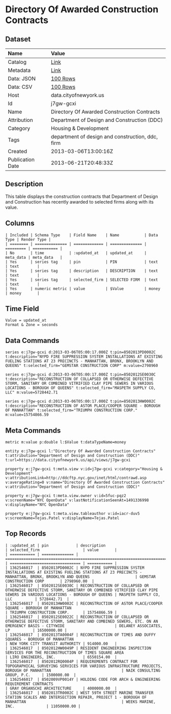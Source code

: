 # Directory Of Awarded Construction Contracts

## Dataset

| Name | Value |
| :--- | :---- |
| Catalog | [Link](https://catalog.data.gov/dataset/directory-of-awarded-construction-contracts-5943b) |
| Metadata | [Link](https://data.cityofnewyork.us/api/views/j7gw-gcxi) |
| Data: JSON | [100 Rows](https://data.cityofnewyork.us/api/views/j7gw-gcxi/rows.json?max_rows=100) |
| Data: CSV | [100 Rows](https://data.cityofnewyork.us/api/views/j7gw-gcxi/rows.csv?max_rows=100) |
| Host | data.cityofnewyork.us |
| Id | j7gw-gcxi |
| Name | Directory Of Awarded Construction Contracts |
| Attribution | Department of Design and Construction (DDC) |
| Category | Housing & Development |
| Tags | department of design and construction, ddc, firm |
| Created | 2013-03-06T13:00:16Z |
| Publication Date | 2013-06-21T20:48:33Z |

## Description

This table displays the construction contracts that Department of Design and Construction has recently awarded to selected firms along with its value.

## Columns

```ls
| Included | Schema Type    | Field Name    | Name           | Data Type | Render Type |
| ======== | ============== | ============= | ============== | ========= | =========== |
| No       | time           | :updated_at   | updated_at     | meta_data | meta_data   |
| Yes      | series tag     | pin           | PIN            | text      | text        |
| Yes      | series tag     | description   | DESCRIPTION    | text      | text        |
| Yes      | series tag     | selected_firm | SELECTED FIRM  | text      | text        |
| Yes      | numeric metric | value         | $Value         | money     | money       |
```

## Time Field

```ls
Value = updated_at
Format & Zone = seconds
```

## Data Commands

```ls
series e:j7gw-gcxi d:2013-03-06T05:00:17.000Z t:pin=8502013PD0002C t:description="NYPD FIRE SUPPRESSION SYSTEM INSTALLATIONS AT EXISTING FUELING STATIONS AT 23 PRECINCTS - MANHATTAN, BRONX, BROOKLYN AND QUEENS" t:selected_firm="GEMSTAR CONSTRUCTION CORP" m:value=2798960

series e:j7gw-gcxi d:2013-03-06T05:00:17.000Z t:pin=8502012SE0030C t:description="RECONSTRUCTION OF COLLAPSED OR OTHERWISE DEFECTIVE STORM, SANITARY OR COMBINED VITRIFIED CLAY PIPE SEWERS IN VARIOUS LOCATIONS - BOROUGH OF QUEENS" t:selected_firm="MASPETH SUPPLY CO, LLC" m:value=5728442.71

series e:j7gw-gcxi d:2013-03-06T05:00:17.000Z t:pin=8502013HW0002C t:description="RECONSTRUCTION OF ASTOR PLACE/COOPER SQUARE - BOROUGH OF MANHATTAN" t:selected_firm="TRIUMPH CONSTRUCTION CORP." m:value=15754866.59
```

## Meta Commands

```ls
metric m:value p:double l:$Value t:dataTypeName=money

entity e:j7gw-gcxi l:"Directory Of Awarded Construction Contracts" t:attribution="Department of Design and Construction (DDC)" t:url=https://data.cityofnewyork.us/api/views/j7gw-gcxi

property e:j7gw-gcxi t:meta.view v:id=j7gw-gcxi v:category="Housing & Development" v:attributionLink=http://ddcftp.nyc.gov/inet/html/contrawd.asp v:averageRating=0 v:name="Directory Of Awarded Construction Contracts" v:attribution="Department of Design and Construction (DDC)"

property e:j7gw-gcxi t:meta.view.owner v:id=5fuc-pqz2 v:screenName="NYC OpenData" v:lastNotificationSeenAt=1491336998 v:displayName="NYC OpenData"

property e:j7gw-gcxi t:meta.view.tableauthor v:id=iacr-duv5 v:screenName=Tejas.Patel v:displayName=Tejas.Patel
```

## Top Records

```ls
| :updated_at | pin            | description                                                                                                                                        | selected_firm                   | value       | 
| =========== | ============== | ================================================================================================================================================== | =============================== | =========== | 
| 1362546017  | 8502013PD0002C | NYPD FIRE SUPPRESSION SYSTEM INSTALLATIONS AT EXISTING FUELING STATIONS AT 23 PRECINCTS - MANHATTAN, BRONX, BROOKLYN AND QUEENS                    | GEMSTAR CONSTRUCTION CORP       | 2798960.00  | 
| 1362546017  | 8502012SE0030C | RECONSTRUCTION OF COLLAPSED OR OTHERWISE DEFECTIVE STORM, SANITARY OR COMBINED VITRIFIED CLAY PIPE SEWERS IN VARIOUS LOCATIONS - BOROUGH OF QUEENS | MASPETH SUPPLY CO, LLC          | 5728442.71  | 
| 1362546017  | 8502013HW0002C | RECONSTRUCTION OF ASTOR PLACE/COOPER SQUARE - BOROUGH OF MANHATTAN                                                                                 | TRIUMPH CONSTRUCTION CORP.      | 15754866.59 | 
| 1362546017  | 8502012SE0022C | RECONSTRUCTION OF COLLAPSED OR OTHERWISE DEFECTIVE STORM, SANITARY AND COMBINED SEWERS, ETC. ON AN EMERGENCY BASIS - CITYWIDE                      | DELANEY ASSOCIATES, LP          | 16500000.00 | 
| 1362546017  | 8502013TA0004F | RECONSTRUCTION OF TIMES AND DUFFY SQUARES - BOROUGH OF MANHATTAN                                                                                   | NEW YORK CITY TRANSIT AUTHORITY | 914000.00   | 
| 1362546017  | 8502012HW0049P | RESIDENT ENGINEERING INSPECTION SERVICES FOR THE RECONSTRUCTION OF TIMES SQUARE AREA                                                               | LIRO ENGINEERS, INC.            | 6550154.00  | 
| 1362546017  | 8502012RQ0004P | REQUIREMENTS CONTRACT FOR TOPOGRAPHICAL SURVEYING SERVICES FOR VARIOUS INFRASTRUCTURE PROJECTS, BOROUGH OF MANHATTAN                               | NAIK CONSULTING GROUP, P.C.     | 1500000.00  | 
| 1362546017  | 8502009VP0014Y | HOLDING CODE FOR ARCH & ENGINEERING REQUIREMENT CONTRACTS                                                                                          | GRAY ORGANSCHI ARCHITECTURE     | 4000000.00  | 
| 1362546017  | 8502013TR0002C | WEST 59TH STREET MARINE TRANSFER STATION SCALES AND INTERSECTION REPAIR, PROJECT 1 - BOROUGH OF MANHATTAN                                          | WEEKS MARINE, INC.              | 11050000.00 | 
```